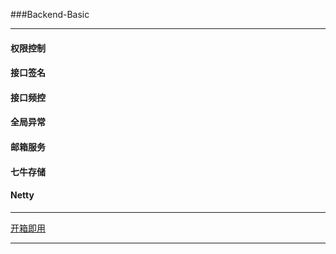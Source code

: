 ###Backend-Basic
***
#### 权限控制
#### 接口签名
#### 接口频控
#### 全局异常
#### 邮箱服务
#### 七牛存储
#### Netty

***
[开箱即用](https://github.com/bugtuituitui/backend-basic)
***